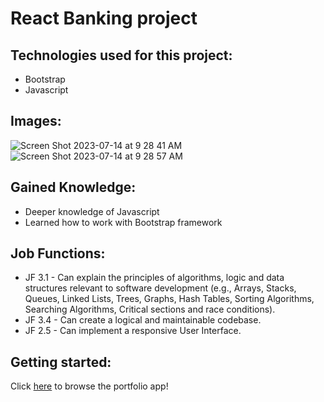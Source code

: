# React Banking project

## Technologies used for this project:
- Bootstrap
- Javascript

## Images: 
![Screen Shot 2023-07-14 at 9 28 41 AM](https://github.com/gkutieva/react-banking/assets/73370477/7a45dabf-6f23-41d5-a4e3-307ed310a0d7)
![Screen Shot 2023-07-14 at 9 28 57 AM](https://github.com/gkutieva/react-banking/assets/73370477/931d1c73-cd8a-484c-9aa5-5a92f6fb15df)



## Gained Knowledge:
- Deeper knowledge of Javascript
- Learned how to work with Bootstrap framework


## Job Functions:
- JF 3.1 - Can explain the principles of algorithms, logic and data structures relevant to software development (e.g., Arrays, Stacks, Queues, Linked Lists, Trees, Graphs, Hash Tables, Sorting Algorithms, Searching Algorithms, Critical sections and race conditions).
- JF 3.4 - Can create a logical and maintainable codebase.
- JF 2.5 - Can implement a responsive User Interface.


## Getting started:
Click [here](https://transcendent-druid-31b2ef.netlify.app/home) to browse the portfolio app!
